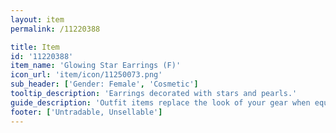 ```yaml
---
layout: item
permalink: /11220388

title: Item
id: '11220388'
item_name: 'Glowing Star Earrings (F)'
icon_url: 'item/icon/11250073.png'
sub_header: ['Gender: Female', 'Cosmetic']
tooltip_description: 'Earrings decorated with stars and pearls.'
guide_description: 'Outfit items replace the look of your gear when equipped.'
footer: ['Untradable, Unsellable']
---
```


